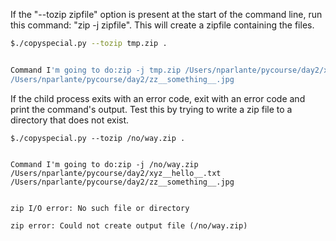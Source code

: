 If the "--tozip zipfile" option is present at the start of the command line, run this command: "zip -j zipfile". This will create a zipfile containing the files.

```bash    
$./copyspecial.py --tozip tmp.zip .


Command I'm going to do:zip -j tmp.zip /Users/nparlante/pycourse/day2/xyz__hello__.txt
/Users/nparlante/pycourse/day2/zz__something__.jpg
```

If the child process exits with an error code, exit with an error code and print the command's output. Test this by trying to write a zip file to a directory that does not exist.
    
```    
$./copyspecial.py --tozip /no/way.zip .


Command I'm going to do:zip -j /no/way.zip /Users/nparlante/pycourse/day2/xyz__hello__.txt
/Users/nparlante/pycourse/day2/zz__something__.jpg


zip I/O error: No such file or directory

zip error: Could not create output file (/no/way.zip)
```
